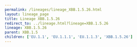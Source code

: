 ```yaml
---
permalink: /lineages/lineage_XBB.1.5.26.html
layout: lineage_page
title: Lineage XBB.1.5.26
redirect_to: ../lineage.html?lineage=XBB.1.5.26
lineage: XBB.1.5.26
parent: XBB.1.5
children: ['EU.1.1', 'EU.1.1.1', 'EU.1.1.3', 'XBB.1.5.26']
---
```

